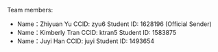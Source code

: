 Team members:

- Name：Zhiyuan Yu CCID: zyu6 Student ID: 1628196 (Official Sender)
- Name：Kimberly Tran CCID: ktran5 Student ID: 1583875
- Name：Juyi Han CCID: juyi Student ID: 1493654
